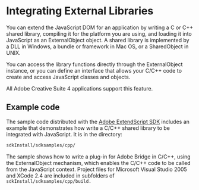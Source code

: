 <a id="integrating-external-libraries"></a>

# Integrating External Libraries

You can extend the JavaScript DOM for an application by writing a C or C++ shared library, compiling it for
the platform you are using, and loading it into JavaScript as an ExternalObject object. A shared library is
implemented by a DLL in Windows, a bundle or framework in Mac OS, or a SharedObject in UNIX.

You can access the library functions directly through the ExternalObject instance, or you can define an
interface that allows your C/C++ code to create and access JavaScript classes and objects.

All Adobe Creative Suite 4 applications support this feature.

## Example code

The sample code distributed with the [Adobe ExtendScript SDK](https://github.com/Adobe-CEP/CEP-Resources/tree/master/ExtendScript-Toolkit) includes an example that demonstrates
how write a C/C++ shared library to be integrated with JavaScript. It is in the directory:

```default
sdkInstall/sdksamples/cpp/
```

The sample shows how to write a plug-in for Adobe Bridge in C/C++, using the ExternalObject
mechanism, which enables the C/C++ code to be called from the JavaScript context. Project files for
Microsoft Visual Studio 2005 and XCode 2.4 are included in subfolders of `sdkInstall/sdksamples/cpp/build.`
